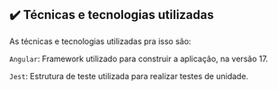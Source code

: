 ## ✔️ Técnicas e tecnologias utilizadas

As técnicas e tecnologias utilizadas pra isso são:

`Angular`: Framework utilizado para construir a aplicação, na versão 17.

`Jest`: Estrutura de teste utilizada para realizar testes de unidade.

